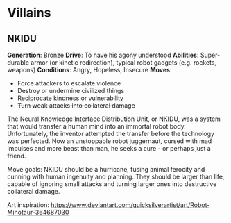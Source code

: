 <!-- TITLE: People -->
<!-- SUBTITLE: A quick summary of People -->

# Villains
## NKIDU
**Generation**: Bronze
**Drive**: To have his agony understood
**Abilities**: Super-durable armor (or kinetic redirection), typical robot gadgets (e.g. rockets, weapons)
**Conditions**: Angry, Hopeless, Insecure
**Moves**:
* Force attackers to escalate violence
* Destroy or undermine civilized things
* Reciprocate kindness or vulnerability
* ~~Turn weak attacks into collateral damage~~

The Neural Knowledge Interface Distribution Unit, or NKIDU, was a system that would transfer a human mind into an immortal robot body. Unfortunately, the inventor attempted the transfer before the technology was perfected. Now an unstoppable robot juggernaut, cursed with mad impulses and more beast than man, he seeks a cure - or perhaps just a friend.

Move goals: NKIDU should be a hurricane, fusing animal ferocity and cunning with human ingenuity and planning. They should be larger than life, capable of ignoring small attacks and turning larger ones into destructive collateral damage.

Art inspiration: https://www.deviantart.com/quicksilverartist/art/Robot-Minotaur-364687030